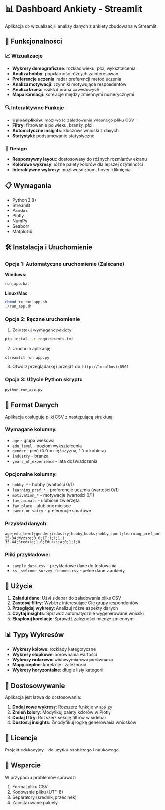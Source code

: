 # 📊 Dashboard Ankiety - Streamlit

Aplikacja do wizualizacji i analizy danych z ankiety zbudowana w Streamlit.

## 🚀 Funkcjonalności

### 📈 Wizualizacje

- **Wykresy demograficzne**: rozkład wieku, płci, wykształcenia
- **Analiza hobby**: popularność różnych zainteresowań
- **Preferencje uczenia**: radar preferencji metod uczenia
- **Analiza motywacji**: czynniki motywujące respondentów
- **Analiza branż**: rozkład branż zawodowych
- **Mapa korelacji**: korelacje między zmiennymi numerycznymi

### 🔍 Interaktywne Funkcje

- **Upload plików**: możliwość załadowania własnego pliku CSV
- **Filtry**: filtrowanie po wieku, branży, płci
- **Automatyczne insights**: kluczowe wnioski z danych
- **Statystyki**: podsumowanie statystyczne

### 🎨 Design

- **Responsywny layout**: dostosowany do różnych rozmiarów ekranu
- **Kolorowe wykresy**: różne palety kolorów dla lepszej czytelności
- **Interaktywne wykresy**: możliwość zoom, hover, kliknięcia

## 📋 Wymagania

- Python 3.8+
- Streamlit
- Pandas
- Plotly
- NumPy
- Seaborn
- Matplotlib

## 🛠️ Instalacja i Uruchomienie

### Opcja 1: Automatyczne uruchomienie (Zalecane)

**Windows:**

```cmd
run_app.bat
```

**Linux/Mac:**

```bash
chmod +x run_app.sh
./run_app.sh
```

### Opcja 2: Ręczne uruchomienie

1. Zainstaluj wymagane pakiety:

```bash
pip install -r requirements.txt
```

2. Uruchom aplikację:

```bash
streamlit run app.py
```

3. Otwórz przeglądarkę i przejdź do: `http://localhost:8501`

### Opcja 3: Użycie Python skryptu

```bash
python run_app.py
```

## 📁 Format Danych

Aplikacja obsługuje pliki CSV z następującą strukturą:

### Wymagane kolumny:

- `age` - grupa wiekowa
- `edu_level` - poziom wykształcenia
- `gender` - płeć (0.0 = mężczyzna, 1.0 = kobieta)
- `industry` - branża
- `years_of_experience` - lata doświadczenia

### Opcjonalne kolumny:

- `hobby_*` - hobby (wartości 0/1)
- `learning_pref_*` - preferencje uczenia (wartości 0/1)
- `motivation_*` - motywacje (wartości 0/1)
- `fav_animals` - ulubione zwierzęta
- `fav_place` - ulubione miejsce
- `sweet_or_salty` - preferencje smakowe

### Przykład danych:

```csv
age;edu_level;gender;industry;hobby_books;hobby_sport;learning_pref_online_courses;motivation_career
25-34;Wyższe;0.0;IT;1;0;1;1
35-44;Średnie;1.0;Edukacja;0;1;1;0
```

### Pliki przykładowe:

- `sample_data.csv` - przykładowe dane do testowania
- `35__welcome_survey_cleaned.csv` - pełne dane z ankiety

## 🎯 Użycie

1. **Załaduj dane**: Użyj sidebar do załadowania pliku CSV
2. **Zastosuj filtry**: Wybierz interesujące Cię grupy respondentów
3. **Przeglądaj wykresy**: Analizuj różne aspekty danych
4. **Czytaj insights**: Sprawdź automatycznie wygenerowane wnioski
5. **Eksploruj korelacje**: Sprawdź zależności między zmiennymi

## 📊 Typy Wykresów

- **Wykresy kołowe**: rozkłady kategoryczne
- **Wykresy słupkowe**: porównania wartości
- **Wykresy radarowe**: wielowymiarowe porównania
- **Mapy cieplne**: korelacje i zależności
- **Wykresy horyzontalne**: długie listy kategorii

## 🔧 Dostosowywanie

Aplikacja jest łatwa do dostosowania:

1. **Dodaj nowe wykresy**: Rozszerz funkcje w `app.py`
2. **Zmień kolory**: Modyfikuj palety kolorów w Plotly
3. **Dodaj filtry**: Rozszerz sekcję filtrów w sidebar
4. **Dostosuj insights**: Zmodyfikuj logikę generowania wniosków

## 📝 Licencja

Projekt edukacyjny - do użytku osobistego i naukowego.

## 🤝 Wsparcie

W przypadku problemów sprawdź:

1. Format pliku CSV
2. Kodowanie pliku (UTF-8)
3. Separatory (średnik, przecinek)
4. Zainstalowane pakiety
